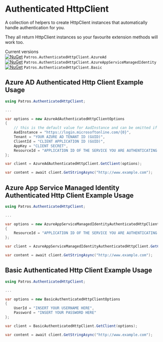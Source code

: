 Authenticated HttpClient
========================

A collection of helpers to create HttpClient instances that automatically
handle authentication for you.

They all return HttpClient instances so your favourite extension methods will
work too.

Current versions  
[![NuGet](http://img.shields.io/nuget/v/Patros.AuthenticatedHttpClient.AzureAd.svg?style=flat-square)](https://www.nuget.org/packages/Patros.AuthenticatedHttpClient.AzureAd/) `Patros.AuthenticatedHttpClient.AzureAd`  
[![NuGet](http://img.shields.io/nuget/v/Patros.AuthenticatedHttpClient.AzureAppServiceManagedIdentity.svg?style=flat-square)](https://www.nuget.org/packages/Patros.AuthenticatedHttpClient.AzureAppServiceManagedIdentity/) `Patros.AuthenticatedHttpClient.AzureAppServiceManagedIdentity`  
[![NuGet](http://img.shields.io/nuget/v/Patros.AuthenticatedHttpClient.Basic.svg?style=flat-square)](https://www.nuget.org/packages/Patros.AuthenticatedHttpClient.Basic/) `Patros.AuthenticatedHttpClient.Basic`

Azure AD Authenticated Http Client Example Usage
------------------------------------------------

```csharp
using Patros.AuthenticatedHttpClient;

...

var options = new AzureAdAuthenticatedHttpClientOptions
{
    // this is the default value for AadInstance and can be omitted if you don't need to change it
    AadInstance = "https://login.microsoftonline.com/{0}",
    Tenant = "YOUR AZURE AD TENANT ID (GUID)",
    ClientId = "CLIENT APPLICATION ID (GUID)",
    AppKey = "CLIENT SECRET",
    ResourceId = "APPLICATION ID OF THE SERVICE YOU ARE AUTHENTICATING TO (GUID)"
};

var client = AzureAdAuthenticatedHttpClient.GetClient(options);

var content = await client.GetStringAsync("http://www.example.com");
```

Azure App Service Managed Identity Authenticated Http Client Example Usage
--------------------------------------------------------------------------

```csharp
using Patros.AuthenticatedHttpClient;

...

var options = new AzureAppServiceManagedIdentityAuthenticatedHttpClientOptions
{
    ResourceId = "APPLICATION ID OF THE SERVICE YOU ARE AUTHENTICATING TO (GUID)"
};

var client = AzureAppServiceManagedIdentityAuthenticatedHttpClient.GetClient(options);

var content = await client.GetStringAsync("http://www.example.com");
```

Basic Authenticated Http Client Example Usage
---------------------------------------------

```csharp
using Patros.AuthenticatedHttpClient;

...

var options = new BasicAuthenticatedHttpClientOptions
{
    UserId = "INSERT YOUR USERNAME HERE",
    Password = "INSERT YOUR PASSWORD HERE"
};

var client = BasicAuthenticatedHttpClient.GetClient(options);

var content = await client.GetStringAsync("http://www.example.com");
```
